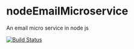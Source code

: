 # nodeEmailMicroservice

An email micro service in node js

[![Build Status](https://travis-ci.org/brettminnie/nodeEmailMicroservice.svg)](https://travis-ci.org/brettminnie/nodeEmailMicroservice)